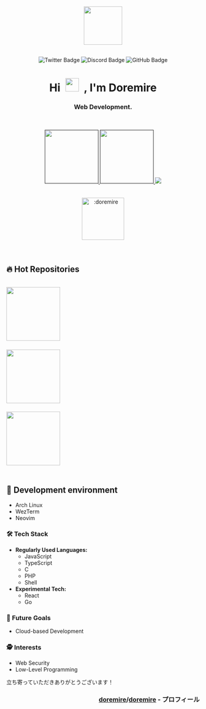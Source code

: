 <div align="center">
<br>
<br>
<img src="icon.gif" width="100" height="100"/>
<br>
<br>

![Twitter Badge](https://img.shields.io/badge/Twitter-1da1f2?style=flat&logo=twitter&logoColor=white)
![Discord Badge](https://img.shields.io/badge/Discord-7289da?style=flat&logo=discord&logoColor=white)
![GitHub Badge](https://komarev.com/ghpvc/?username=doremire&style=flat&color=blue)

<h1>
Hi&nbsp;
<img src="https://media.giphy.com/media/hvRJCLFzcasrR4ia7z/giphy.gif" width="35px"/>
&nbsp;, I'm Doremire
</h1>
<h3>Web Development.</h3>

<br>
<br>

<div align="center"> <!-- status -->
<a href="">
    <img height="140px" src="https://github-readme-stats.vercel.app/api?username=doremire&layout=compact&theme=transparent&hide_border=true&hide=contribs,prs&count_private=true" />
</a>
<a href="">
    <img height="140px" src="https://github-readme-stats.vercel.app/api/top-langs/?username=doremire&layout=compact&theme=transparent&hide_border=true&count_private=true" />
</a>
<a href="">
    <img src="https://github-profile-trophy.vercel.app/?username=doremire&theme=algolia&no-bg=true&no-frame=true&column=4&margin-w=15&margin-h=15" />
</a>
</div> <!-- status -->

<br>
<br>

<img height="110px" src="https://count.getloli.com/get/@:doremire?theme=rule34" alt=":doremire" />
</div>

<br>
<br>

<h2>🔥 Hot Repositories</h2>

<br>

<div align="center">　<!-- repository::center -->
<a href="https://github.com/doremire/ArchLinux-DotFiles">
    <img height="140px" align="left" src="https://github-readme-stats.vercel.app/api/pin/?username=doremire&repo=ArchLinux-DotFiles&layout=compact&theme=transparent&hide_border=true&count_private=true" />
</a>
<h3 align="left">　</h3>
<p align="left">　</p>
<h1></h1>
</div>　<!-- repository::center -->
<!-- =================================================== -->
<div align="center">　<!-- repository::center -->
<a href="https://github.com/doremire/Neovim-Config">
    <img height="140px" align="left" src="https://github-readme-stats.vercel.app/api/pin/?username=doremire&repo=Neovim-Config&layout=compact&theme=transparent&hide_border=true&count_private=true" />
</a>
<h3 align="left">　</h3>
<p align="left">　</p>
<h1></h1>
</div>　<!-- repository::center -->
<!-- =================================================== -->
<div align="center">　<!-- repository::center -->
<a href="https://github.com/doremire/C-CLI-Clock">
    <img height="140px" align="left" src="https://github-readme-stats.vercel.app/api/pin/?username=doremire&repo=C-CLI-Clock&layout=compact&theme=transparent&hide_border=true&count_private=true" />
</a>
<h3 align="left">　</h3>
<p align="left">　</p>
<h1></h1>
</div>　<!-- repository::center -->
<!-- =================================================== -->

## 🌴 Development environment

- Arch Linux
- WezTerm
- Neovim

### 🛠️ Tech Stack

- **Regularly Used Languages:**
  - JavaScript
  - TypeScript
  - C
  - PHP
  - Shell
- **Experimental Tech:**
  - React
  - Go

### 🌈 Future Goals

- Cloud-based Development

### 🕵️ Interests

- Web Security
- Low-Level Programming

立ち寄っていただきありがとうございます！

<h3 align="right"><a href="https://github.com/doremire/">doremire</a>/<a href="https://github.com/doremire/doremire">doremire</a> - プロフィール</h3>

<!-- **doremire/doremire** is a ✨ _special_ ✨ repository because its `README.md` (this file) appears on your GitHub profile.
Here are some ideas to get you started:
- 🔭 I’m currently working on ...
- 🌱 I’m currently learning ...
- 👯 I’m looking to collaborate on ...
- 🤔 I’m looking for help with ...
- 💬 Ask me about ...
- 📫 How to reach me: ...
- 😄 Pronouns: ...
- ⚡ Fun fact: ... -->
